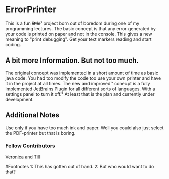 # ErrorPrinter
This is a fun ~~little~~¹ project born out of boredom during one of my programming lectures. The basic concept is that any error generated by your code is printed on paper and not in the console. This gives a new meaning to "print debugging". Get your text markers reading and start coding.

## A bit more Information. But not too much.
The original concept was implemented in a short amount of time as basic java code. You had too modify the code too use your own printer and have it in the project at all times.
The new and improved™ conecpt is a fully implemented JetBrains Plugin for all different sorts of languages. With a settings panel to turn it off.² At least that is the plan and currently under development.

## Additional Notes
Use only if you have too much ink and paper. Well you could also just select the PDF-printer but that is boring.

### Fellow Contributors
[Veronica](https://github.com/verobuckina) and
[Till](https://github.com/danpotsdam)

#Footnotes
1: This has gotten out of hand.
2: But who would want to do that?
